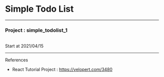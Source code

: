 # Simple Todo List

---
<h3>Project : simple_todolist_1</h3>
<br/>
Start at 2021/04/15

---

References 
- React Tutorial Project : https://velopert.com/3480